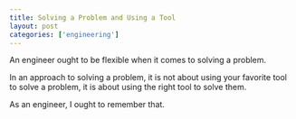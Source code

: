 ```yaml
---
title: Solving a Problem and Using a Tool
layout: post
categories: ['engineering']
---
```

An engineer ought to be flexible when it comes to solving a problem. 

In an approach to solving a problem, it is not about using your favorite tool to solve a problem, it is about using the right tool to solve them.

As an engineer, I ought to remember that. 
